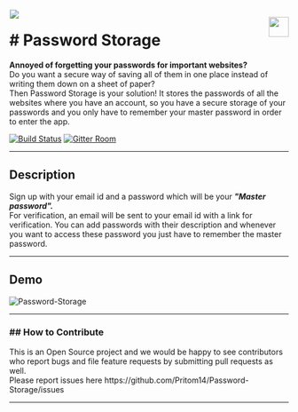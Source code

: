 <img src="https://lh3.googleusercontent.com/3Q-wUNHD-hV56WNsWy9OUFzHaReBsZM4hQK-vP9DT2YZVIRNyigmRVV3zQ5f2AxTa5Pl=w50" align="left" hspace="1" vspace="1">

<a href='https://play.google.com/store/apps/details?id=com.nitsilchar.hp.passwordStorage' target='_blank' align="right"><img align="right" height='36' src='https://s20.postimg.org/muzx3w4jh/google_play_badge.png' /></a>
<h1># Password Storage</h1>

<b>Annoyed of forgetting your passwords for important websites?</b> </br>
Do you want a secure way of saving all of them in one place instead of writing them down on a sheet of paper?</br>
Then Password Storage is your solution! It stores the passwords of all the websites where you have an account, so you have a secure storage of your passwords and you only have to remember your master password in order to enter the app.

[![Build Status](https://travis-ci.org/Pritom14/Password-Storage.svg?branch=master)](https://travis-ci.org/Pritom14/Password-Storage) [![Gitter Room](https://img.shields.io/badge/gitter-join%20chat%20%E2%86%92-blue.svg)](https://gitter.im/Password-Storage/Lobby)

---
## Description
Sign up with your email id and a password which will be your <b><i>"Master password".</i></b> </br>For verification, an email will be sent to your email id with a link for verification. You can add passwords with their description and whenever you want to access these password you just have to remember the master password. 


---


## Demo
![Password-Storage](https://media.giphy.com/media/l4hopZ1tVNMTwBXYk/giphy.gif)

---


<h3>## How to Contribute</h3>
This is an Open Source project and we would be happy to see contributors who report bugs and file feature requests by submitting pull requests as well. </br>Please report issues here https://github.com/Pritom14/Password-Storage/issues

---
